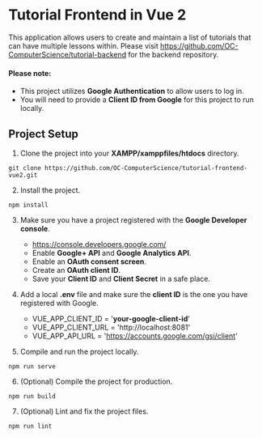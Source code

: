 # Tutorial Frontend in Vue 2

This application allows users to create and maintain a list of tutorials that can have multiple lessons within. Please visit https://github.com/OC-ComputerScience/tutorial-backend for the backend repository.

#### Please note:
- This project utilizes **Google Authentication** to allow users to log in.
- You will need to provide a **Client ID from Google** for this project to run locally.

## Project Setup
1. Clone the project into your **XAMPP/xamppfiles/htdocs** directory.
```
git clone https://github.com/OC-ComputerScience/tutorial-frontend-vue2.git
```

2. Install the project.
```
npm install
```

3. Make sure you have a project registered with the **Google Developer console**.
    - https://console.developers.google.com/
    - Enable **Google+ API** and **Google Analytics API**.
    - Enable an **OAuth consent screen**.
    - Create an **OAuth client ID**.
    - Save your **Client ID** and **Client Secret** in a safe place.

4. Add a local **.env** file and make sure the **client ID** is the one you have registered with Google.
    - VUE_APP_CLIENT_ID = '**your-google-client-id**'
    - VUE_APP_CLIENT_URL = 'http://localhost:8081'
    - VUE_APP_API_URL = 'https://accounts.google.com/gsi/client'

5. Compile and run the project locally.
```
npm run serve
```

6. (Optional) Compile the project for production.
```
npm run build
```

7. (Optional) Lint and fix the project files.
```
npm run lint
```
